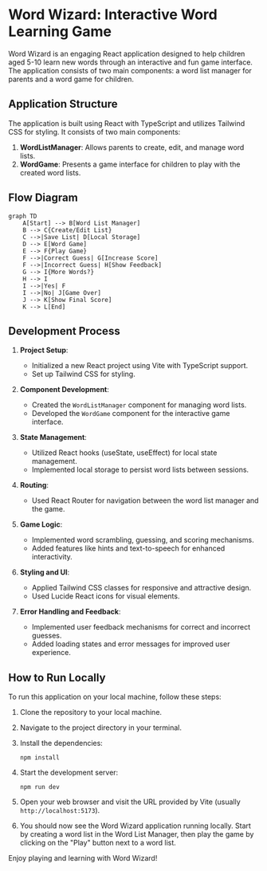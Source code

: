 # Word Wizard: Interactive Word Learning Game

Word Wizard is an engaging React application designed to help children aged 5-10 learn new words through an interactive and fun game interface. The application consists of two main components: a word list manager for parents and a word game for children.

## Application Structure

The application is built using React with TypeScript and utilizes Tailwind CSS for styling. It consists of two main components:

1. **WordListManager**: Allows parents to create, edit, and manage word lists.
2. **WordGame**: Presents a game interface for children to play with the created word lists.

## Flow Diagram

```mermaid
graph TD
    A[Start] --> B[Word List Manager]
    B --> C{Create/Edit List}
    C -->|Save List| D[Local Storage]
    D --> E[Word Game]
    E --> F{Play Game}
    F -->|Correct Guess| G[Increase Score]
    F -->|Incorrect Guess| H[Show Feedback]
    G --> I{More Words?}
    H --> I
    I -->|Yes| F
    I -->|No| J[Game Over]
    J --> K[Show Final Score]
    K --> L[End]
```

## Development Process

1. **Project Setup**: 
   - Initialized a new React project using Vite with TypeScript support.
   - Set up Tailwind CSS for styling.

2. **Component Development**:
   - Created the `WordListManager` component for managing word lists.
   - Developed the `WordGame` component for the interactive game interface.

3. **State Management**:
   - Utilized React hooks (useState, useEffect) for local state management.
   - Implemented local storage to persist word lists between sessions.

4. **Routing**:
   - Used React Router for navigation between the word list manager and the game.

5. **Game Logic**:
   - Implemented word scrambling, guessing, and scoring mechanisms.
   - Added features like hints and text-to-speech for enhanced interactivity.

6. **Styling and UI**:
   - Applied Tailwind CSS classes for responsive and attractive design.
   - Used Lucide React icons for visual elements.

7. **Error Handling and Feedback**:
   - Implemented user feedback mechanisms for correct and incorrect guesses.
   - Added loading states and error messages for improved user experience.

## How to Run Locally

To run this application on your local machine, follow these steps:

1. Clone the repository to your local machine.

2. Navigate to the project directory in your terminal.

3. Install the dependencies:
   ```
   npm install
   ```

4. Start the development server:
   ```
   npm run dev
   ```

5. Open your web browser and visit the URL provided by Vite (usually `http://localhost:5173`).

6. You should now see the Word Wizard application running locally. Start by creating a word list in the Word List Manager, then play the game by clicking on the "Play" button next to a word list.

Enjoy playing and learning with Word Wizard!